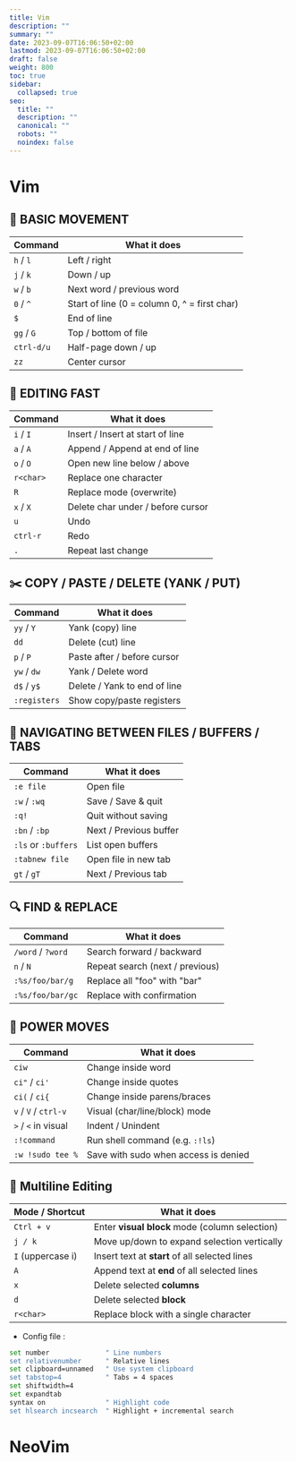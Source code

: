 ```yaml
---
title: Vim
description: ""
summary: ""
date: 2023-09-07T16:06:50+02:00
lastmod: 2023-09-07T16:06:50+02:00
draft: false
weight: 800
toc: true
sidebar:
  collapsed: true
seo:
  title: ""
  description: ""
  canonical: ""
  robots: ""
  noindex: false
---
```

# Vim

## 🚀 BASIC MOVEMENT

| Command    | What it does                                 |
| ---------- | -------------------------------------------- |
| `h` / `l`  | Left / right                                 |
| `j` / `k`  | Down / up                                    |
| `w` / `b`  | Next word / previous word                    |
| `0` / `^`  | Start of line (0 = column 0, ^ = first char) |
| `$`        | End of line                                  |
| `gg` / `G` | Top / bottom of file                         |
| `ctrl-d/u` | Half-page down / up                          |
| `zz`       | Center cursor                                |

## 🧹 EDITING FAST

| Command   | What it does                      |
| --------- | --------------------------------- |
| `i` / `I` | Insert / Insert at start of line  |
| `a` / `A` | Append / Append at end of line    |
| `o` / `O` | Open new line below / above       |
| `r<char>` | Replace one character             |
| `R`       | Replace mode (overwrite)          |
| `x` / `X` | Delete char under / before cursor |
| `u`       | Undo                              |
| `ctrl-r`  | Redo                              |
| `.`       | Repeat last change                |

## ✂️ COPY / PASTE / DELETE (YANK / PUT)

| Command      | What it does                 |
| ------------ | ---------------------------- |
| `yy` / `Y`   | Yank (copy) line             |
| `dd`         | Delete (cut) line            |
| `p` / `P`    | Paste after / before cursor  |
| `yw` / `dw`  | Yank / Delete word           |
| `d$` / `y$`  | Delete / Yank to end of line |
| `:registers` | Show copy/paste registers    |

## 🎯 NAVIGATING BETWEEN FILES / BUFFERS / TABS

| Command             | What it does           |
| ------------------- | ---------------------- |
| `:e file`           | Open file              |
| `:w` / `:wq`        | Save / Save & quit     |
| `:q!`               | Quit without saving    |
| `:bn` / `:bp`       | Next / Previous buffer |
| `:ls` or `:buffers` | List open buffers      |
| `:tabnew file`      | Open file in new tab   |
| `gt` / `gT`         | Next / Previous tab    |
## 🔍 FIND & REPLACE

| Command           | What it does                    |
| ----------------- | ------------------------------- |
| `/word` / `?word` | Search forward / backward       |
| `n` / `N`         | Repeat search (next / previous) |
| `:%s/foo/bar/g`   | Replace all "foo" with "bar"    |
| `:%s/foo/bar/gc`  | Replace with confirmation       |
## 🧠 POWER MOVES

| Command              | What it does                         |
| -------------------- | ------------------------------------ |
| `ciw`                | Change inside word                   |
| `ci"` / `ci'`        | Change inside quotes                 |
| `ci(` / `ci{`        | Change inside parens/braces          |
| `v` / `V` / `ctrl-v` | Visual (char/line/block) mode        |
| `>` / `<` in visual  | Indent / Unindent                    |
| `:!command`          | Run shell command (e.g. `:!ls`)      |
| `:w !sudo tee %`     | Save with sudo when access is denied |

## 💠 Multiline Editing

| Mode / Shortcut   | What it does                                   |
| ----------------- | ---------------------------------------------- |
| `Ctrl + v`        | Enter **visual block** mode (column selection) |
| `j / k`           | Move up/down to expand selection vertically    |
| `I` (uppercase i) | Insert text at **start** of all selected lines |
| `A`               | Append text at **end** of all selected lines   |
| `x`               | Delete selected **columns**                    |
| `d`               | Delete selected **block**                      |
| `r<char>`         | Replace block with a single character          |

- Config file :

```sh
set number              " Line numbers
set relativenumber      " Relative lines
set clipboard=unnamed   " Use system clipboard
set tabstop=4           " Tabs = 4 spaces
set shiftwidth=4
set expandtab
syntax on               " Highlight code
set hlsearch incsearch  " Highlight + incremental search
```

# NeoVim